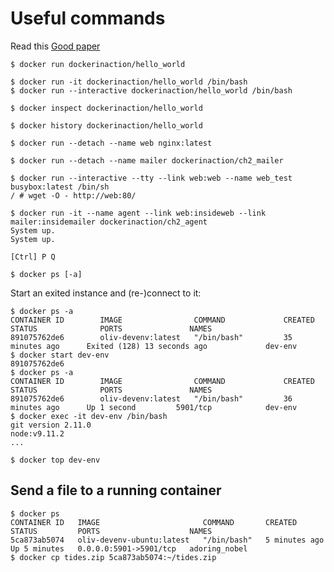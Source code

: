 # Useful commands

Read this [Good paper](https://medium.com/the-code-review/top-10-docker-commands-you-cant-live-without-54fb6377f481)


```
$ docker run dockerinaction/hello_world
```

```
$ docker run -it dockerinaction/hello_world /bin/bash
$ docker run --interactive dockerinaction/hello_world /bin/bash
```

```
$ docker inspect dockerinaction/hello_world
```

```
$ docker history dockerinaction/hello_world
```

```
$ docker run --detach --name web nginx:latest
```

```
$ docker run --detach --name mailer dockerinaction/ch2_mailer
```

```
$ docker run --interactive --tty --link web:web --name web_test busybox:latest /bin/sh
/ # wget -O - http://web:80/
```

```
$ docker run -it --name agent --link web:insideweb --link mailer:insidemailer dockerinaction/ch2_agent
System up.
System up.

[Ctrl] P Q
```
```
$ docker ps [-a]
```

Start an exited instance and (re-)connect to it:
```
$ docker ps -a
CONTAINER ID        IMAGE                COMMAND             CREATED             STATUS              PORTS               NAMES
891075762de6        oliv-devenv:latest   "/bin/bash"         35 minutes ago      Exited (128) 13 seconds ago             dev-env
$ docker start dev-env
891075762de6
$ docker ps -a
CONTAINER ID        IMAGE                COMMAND             CREATED             STATUS              PORTS               NAMES
891075762de6        oliv-devenv:latest   "/bin/bash"         36 minutes ago      Up 1 second         5901/tcp            dev-env
$ docker exec -it dev-env /bin/bash
git version 2.11.0
node:v9.11.2
...

```

```
$ docker top dev-env
```

## Send a file to a running container
```
$ docker ps
CONTAINER ID   IMAGE                       COMMAND       CREATED         STATUS         PORTS                    NAMES
5ca873ab5074   oliv-devenv-ubuntu:latest   "/bin/bash"   5 minutes ago   Up 5 minutes   0.0.0.0:5901->5901/tcp   adoring_nobel
$ docker cp tides.zip 5ca873ab5074:~/tides.zip
```

